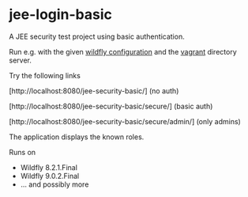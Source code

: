 # jee-login-basic

A JEE security test project using basic authentication.

Run e.g. with the given [wildfly configuration](../servers/wildfly/wildfly-openldap.md) and the [vagrant](../vagrant/README.md) directory server.

Try the following links

[http://localhost:8080/jee-security-basic/]  (no auth)

[http://localhost:8080/jee-security-basic/secure/]   (basic auth)

[http://localhost:8080/jee-security-basic/secure/admin/] (only admins)


The application displays the known roles.

Runs on
* Wildfly 8.2.1.Final
* Wildfly 9.0.2.Final
* ... and possibly more